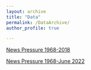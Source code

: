 ```yaml
---
layout: archive
title: "Data"
permalink: /DataArchive/
author_profile: true

---
```



[News Pressure 1968-2018](https://davidstro.github.io/files/newspressure_1968_2018.dta)  
  
[News Pressure 1968-June 2022](https://davidstro.github.io/files/Vanderbilt_1968_June2022.dta)
